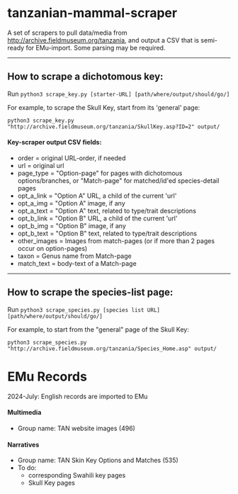 # tanzanian-mammal-scraper
A set of scrapers to pull data/media from http://archive.fieldmuseum.org/tanzania, and output a CSV that is semi-ready for EMu-import.  Some parsing may be required.

-----

## How to scrape a dichotomous key:

Run `python3 scrape_key.py [starter-URL] [path/where/output/should/go/]`

For example, to scrape the Skull Key, start from its 'general' page:

`python3 scrape_key.py "http://archive.fieldmuseum.org/tanzania/SkullKey.asp?ID=2" output/`

#### Key-scraper output CSV fields:

- order = original URL-order, if needed
- url = original url
- page_type = "Option-page" for pages with dichotomous options/branches, or "Match-page" for matched/id'ed species-detail pages
- opt_a_link = "Option A" URL, a child of the current 'url'
- opt_a_img = "Option A" image, if any
- opt_a_text = "Option A" text, related to type/trait descriptions
- opt_b_link = "Option B" URL, a child of the current 'url'
- opt_b_img = "Option B" image, if any
- opt_b_text = "Option B" text, related to type/trait descriptions
- other_images = Images from match-pages (or if more than 2 pages occur on option-pages)
- taxon = Genus name from Match-page
- match_text = body-text of a Match-page

-----

## How to scrape the species-list page:

Run `python3 scrape_species.py [species list URL] [path/where/output/should/go/]`

For example, to start from the "general" page of the Skull Key:

`python3 scrape_species.py "http://archive.fieldmuseum.org/tanzania/Species_Home.asp" output/`

# EMu Records
2024-July: English records are imported to EMu

#### Multimedia
- Group name: TAN website images (496)

#### Narratives 
- Group name: TAN Skin Key Options and Matches (535)
- To do:
  - corresponding Swahili key pages
  - Skull Key pages




